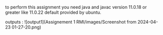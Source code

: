 to perform this assignment you need java and javac version 11.0.18 or greater like 11.0.22 default provided by ubuntu. 

outputs : 
![output1](Assignement 1 RMI/images/Screenshot from 2024-04-23 01-27-20.png)
